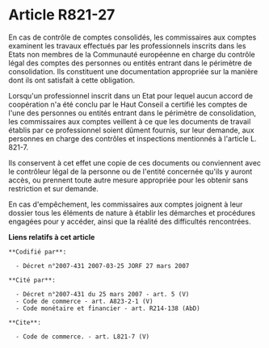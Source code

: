 # Article R821-27

En cas de contrôle de comptes consolidés, les commissaires aux comptes examinent les travaux effectués par les professionnels
inscrits dans les Etats non membres de la Communauté européenne en charge du contrôle légal des comptes des personnes ou
entités entrant dans le périmètre de consolidation. Ils constituent une documentation appropriée sur la manière dont ils ont
satisfait à cette obligation.

Lorsqu'un professionnel inscrit dans un Etat pour lequel aucun accord de coopération n'a été conclu par le Haut Conseil a
certifié les comptes de l'une des personnes ou entités entrant dans le périmètre de consolidation, les commissaires aux
comptes veillent à ce que les documents de travail établis par ce professionnel soient dûment fournis, sur leur demande, aux
personnes en charge des contrôles et inspections mentionnés à l'article L. 821-7.

Ils conservent à cet effet une copie de ces documents ou conviennent avec le contrôleur légal de la personne ou de l'entité
concernée qu'ils y auront accès, ou prennent toute autre mesure appropriée pour les obtenir sans restriction et sur demande.

En cas d'empêchement, les commissaires aux comptes joignent à leur dossier tous les éléments de nature à établir les
démarches et procédures engagées pour y accéder, ainsi que la réalité des difficultés rencontrées.

**Liens relatifs à cet article**

	**Codifié par**:

	  - Décret n°2007-431 2007-03-25 JORF 27 mars 2007

	**Cité par**:

	  - Décret n°2007-431 du 25 mars 2007 - art. 5 (V)
	  - Code de commerce - art. A823-2-1 (V)
	  - Code monétaire et financier - art. R214-138 (AbD)

	**Cite**:

	  - Code de commerce. - art. L821-7 (V)
